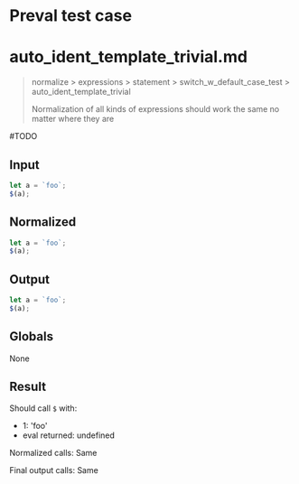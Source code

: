 # Preval test case

# auto_ident_template_trivial.md

> normalize > expressions > statement > switch_w_default_case_test > auto_ident_template_trivial
>
> Normalization of all kinds of expressions should work the same no matter where they are

#TODO

## Input

`````js filename=intro
let a = `foo`;
$(a);
`````

## Normalized

`````js filename=intro
let a = `foo`;
$(a);
`````

## Output

`````js filename=intro
let a = `foo`;
$(a);
`````

## Globals

None

## Result

Should call `$` with:
 - 1: 'foo'
 - eval returned: undefined

Normalized calls: Same

Final output calls: Same
